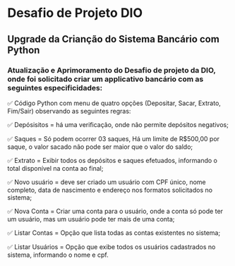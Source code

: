 # Desafio de Projeto DIO

## Upgrade da Crianção do Sistema Bancário com Python

### Atualização e Aprimoramento do Desafio de projeto da DIO, onde foi solicitado criar um applicativo bancário com as seguintes especificidades:

✅ Código Python com menu de quatro opções (Depositar, Sacar, Extrato, Fim/Sair) observando as seguintes regras:

✅ Depósisitos = há uma verificação, onde não permite depósitos negativos;

✅ Saques = Só podem ocorrer 03 saques, Há um limite de R$500,00 por saque, o valor sacado não pode ser maior que o valor do saldo;

✅ Extrato = Exibir todos os depósitos e saques efetuados, informando o total disponível na conta ao final;

✅ Novo usuário = deve ser criado um usuário com CPF único, nome completo, data de nascimento e endereço nos formatos solicitados no sistema;

✅ Nova Conta = Criar uma conta para o usuário, onde a conta só pode ter um usuário, mas um usuário pode ter mais de uma conta;

✅ Listar Contas = Opção que lista todas as contas existentes no sistema;

✅ Listar Usuários = Opção que exibe todos os usuários cadastrados no sistema, informando o nome e cpf.